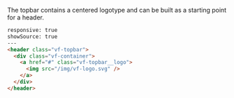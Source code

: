 The topbar contains a centered logotype and can be built as a starting point for a header.

```html
responsive: true
showSource: true
---
<header class="vf-topbar">
  <div class="vf-container">
    <a href="#" class="vf-topbar__logo">
      <img src="/img/vf-logo.svg" />
    </a>
  </div>
</header>
```